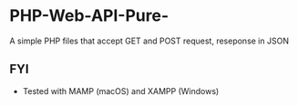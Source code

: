 # PHP-Web-API-Pure-
A simple PHP files that accept GET and POST request, reseponse in JSON

## FYI
- Tested with MAMP (macOS) and XAMPP (Windows)
